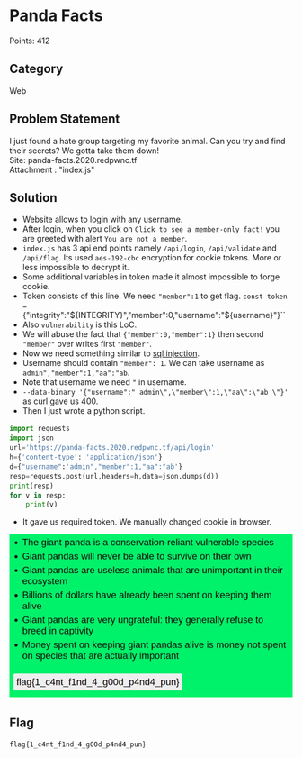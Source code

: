 # Panda Facts
Points: 412
## Category
Web
## Problem Statement
I just found a hate group targeting my favorite animal. Can you try and find their secrets? We gotta take them down!\
Site: panda-facts.2020.redpwnc.tf\
Attachment : "index.js"
## Solution
* Website allows to login with any username.
* After login, when you click on `Click to see a member-only fact!` you are greeted with alert `You are not a member`.
* `index.js` has 3 api end points namely `/api/login`, `/api/validate` and `/api/flag`. Its used `aes-192-cbc` encryption for cookie tokens. More or less impossible to decrypt it.
* Some additional variables in token made it almost impossible to forge cookie.
* Token consists of this line. We need `"member":1` to get flag.
`const token = `{"integrity":"${INTEGRITY}","member":0,"username":"${username}"}``
* Also `vulnerability` is this LoC.
* We will abuse the fact that `{"member":0,"member":1}` then second `"member"` over writes first `"member"`.
* Now we need something similar to [sql injection](https://ctf101.org/web-exploitation/sql-injection/what-is-sql-injection/).
* Username should contain `"member": 1`. We can take username as `admin","member":1,"aa":"ab`.
* Note that username we need `"` in username.
* `--data-binary '{"username":" admin\",\"member\":1,\"aa\":\"ab \"}'` as curl gave us 400.
* Then I just wrote a python script.
```py
import requests
import json
url='https://panda-facts.2020.redpwnc.tf/api/login'
h={'content-type': 'application/json'}
d={"username":'admin","member":1,"aa":"ab'}
resp=requests.post(url,headers=h,data=json.dumps(d))
print(resp)
for v in resp:
    print(v)
```
* It gave us required token. We manually changed cookie in browser.

![flag](files/panda_facts_flag.jpg)

## Flag
```
flag{1_c4nt_f1nd_4_g00d_p4nd4_pun}
```
